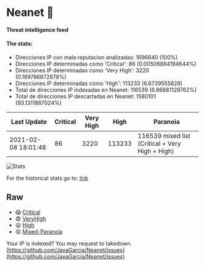 # Neanet :hocho:
#### Threat intelligence feed
#### The stats:

- Direcciones IP con mala reputacion analizadas: 1696640 (100%)
- Direcciones IP determinadas como 'Critical':  86 (0.00506884194644%)
- Direcciones IP determinadas como 'Very High':  3220 (0.189786872878%)
- Direcciones IP determinadas como 'High':  113233 (6.6739555828)
- Total de direcciones IP indexadas en Neanet:  116539 (6.86881129762%)
- Total de direcciones IP descartadas en Neanet:  1580101 (93.1311887024%)

| Last Update | Critical | Very High | High | Paranoia |
| --- | --- | --- | --- | --- |
| 2021-02-08 18:01:48 | 86 | 3220 | 113233 | 116539 mixed list (Critical + Very High + High)|

![Stats](https://docs.google.com/spreadsheets/d/e/2PACX-1vSnaNMIXVabIpDJjufMlzH7poXnshF3mgd8Is1g9ytUEzVsP5my4Trn8f-xkoLLQ38xpL3HtmUexLo6/pubchart?oid=501124687&format=image)

For the historical stats go to: [link](/stats.csv)
## Raw
- :scream: [Critical](https://raw.githubusercontent.com/JavaGarcia/Neanet/master/blacklists/neanet_critical.txt)
- :fearful: [VeryHigh](https://raw.githubusercontent.com/JavaGarcia/Neanet/master/blacklists/neanet_veryHigh.txtt)
- :frowning: [High](https://raw.githubusercontent.com/JavaGarcia/Neanet/master/blacklists/neanet_high.txt)
- :dizzy_face: [Mixed-Paranoia](https://raw.githubusercontent.com/JavaGarcia/Neanet/master/blacklists/neanet_all.txt)


Your IP is indexed? You may request to takedown. [https://github.com/JavaGarcia/Neanet/issues](https://github.com/JavaGarcia/Neanet/issues)
























































































































































































































































































































































































































































































































































































































































































































































































































































































































































































































































































































































































































































































































































































































































































































































































































































































































































































































































































































































































































































































































































































































































































































































































































































































































































































































































































































































































































































































































































































































































































































































































































































































































































































































































































































































































































































































































































































































































































































































































































































































































































































































